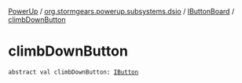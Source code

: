 [PowerUp](../../index.md) / [org.stormgears.powerup.subsystems.dsio](../index.md) / [IButtonBoard](index.md) / [climbDownButton](./climb-down-button.md)

# climbDownButton

`abstract val climbDownButton: `[`IButton`](../../org.stormgears.utils.dsio/-i-button/index.md)